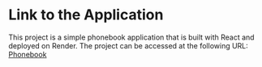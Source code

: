 # Link to the Application
This project is a simple phonebook application that is built with React and deployed on Render. The project can be accessed at the following URL: [Phonebook](https://part3-phonebook-7z48.onrender.com/api/persons) 